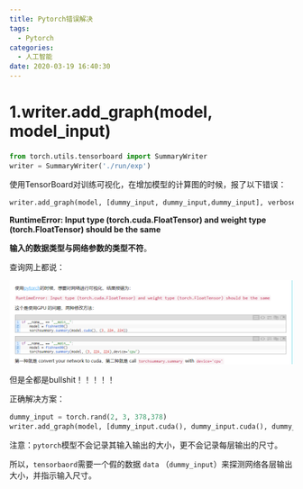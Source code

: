 ```yaml
---
title: Pytorch错误解决
tags:
  - Pytorch
categories:
  - 人工智能
date: 2020-03-19 16:40:30
---
```



# 1.writer.add_graph(model, model_input)

```python
from torch.utils.tensorboard import SummaryWriter
writer = SummaryWriter('./run/exp')
```

使用TensorBoard对训练可视化，在增加模型的计算图的时候，报了以下错误：

```python
writer.add_graph(model, [dummy_input, dummy_input,dummy_input], verbose=True)
```



**RuntimeError: Input type (torch.cuda.FloatTensor) and weight type (torch.FloatTensor) should be the same**

 **输入的数据类型与网络参数的类型不符**。 

查询网上都说：

![1584607598513](Pytorch错误解决/1584607598513.png)

但是全都是bullshit！！！！！

正确解决方案：

```python
dummy_input = torch.rand(2, 3, 378,378)
writer.add_graph(model, [dummy_input.cuda(), dummy_input.cuda(), dummy_input.cuda()], verbose=True)
```

注意：`pytorch`模型不会记录其输入输出的大小，更不会记录每层输出的尺寸。

所以，`tensorbaord`需要一个假的数据 `data` （`dummy_input`）来探测网络各层输出大小，并指示输入尺寸。